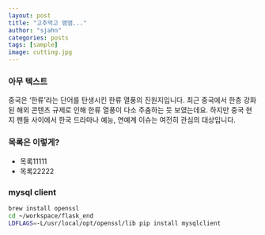 ```yaml
---
layout: post
title: "고추먹고 맴맴..."
author: "sjahn"
categories: posts
tags: [sample]
image: cutting.jpg
---
```


### 아무 텍스트
중국은 ‘한류’라는 단어를 탄생시킨 한류 열풍의 진원지입니다. 최근 중국에서 한층 강화된 해외 콘텐츠 규제로 인해 한류 열풍이 다소 주춤하는 듯 보였는데요. 하지만 중국 현지 팬들 사이에서 한국 드라마나 예능, 연예계 이슈는 여전히 관심의 대상입니다.

### 목록은 이렇게?
* 목록11111
* 목록22222

### mysql client
```sh
brew install openssl
cd ~/workspace/flask_end
LDFLAGS=-L/usr/local/opt/openssl/lib pip install mysqlclient
```